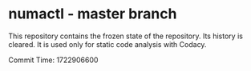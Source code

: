# numactl - master branch

This repository contains the frozen state of the repository.
Its history is cleared. It is used only for static code
analysis with Codacy.

Commit Time: 1722906600